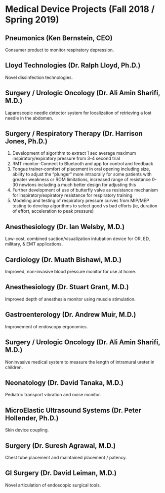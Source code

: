 # Medical Device Projects (Fall 2018 / Spring 2019)

## Pneumonics (Ken Bernstein, CEO)

Consumer product to monitor respiratory depression.

## Lloyd Technologies (Dr. Ralph Lloyd, Ph.D.)

Novel dissinfection technologies.

## Surgery / Urologic Oncology (Dr. Ali Amin Sharifi, M.D.)

Laparoscopic needle detector system for localization of retrieving a lost
needle in the abdomen.

## Surgery / Respiratory Therapy (Dr. Harrison Jones, Ph.D.)

1. Development of algorithm to extract 1 sec average maximum
inspiratory/expiratory pressure from 3-4 second trial
2. RMT monitor-Connect to Bluetooth and app for control and feedback
3. Tongue trainer-comfort of placement in oral opening including size,
ability to adjust the “plunger” more intraorally for some patients with
greater weakness or ROM limitations, increased range of resistance 0-30
newtons including a much better design for adjusting this
4. Further development of use of butterfly valve as resistance mechanism for
inspiratory/expiratory resistance for respiratory training
5. Modeling and testing of respiratory pressure curves from MIP/MEP testing
to develop algorithms to select good vs bad efforts (ie, duration of effort,
acceleration to peak pressure)

## Anesthesiology (Dr. Ian Welsby, M.D.)

Low-cost, combined suction/visualization intubation device for OR, ED,
military, & EMT applications.

## Cardiology (Dr. Muath Bishawi, M.D.)

Improved, non-invasive blood pressure monitor for use at home.

## Anesthesiology (Dr. Stuart Grant, M.D.)

Improved depth of anesthesia monitor using muscle stimulation.

## Gastroenterology (Dr. Andrew Muir, M.D.)

Improvement of endoscopy ergonomics.

## Surgery / Urologic Oncology (Dr. Ali Amin Sharifi, M.D.)

Noninvasive medical system to measure the length of intramural ureter in
children.

## Neonatology (Dr. David Tanaka, M.D.)

Pediatric transport vibration and noise monitor.

## MicroElastic Ultrasound Systems (Dr. Peter Hollender, Ph.D.)

Skin device coupling.

## Surgery (Dr. Suresh Agrawal, M.D.)

Chest tube placement and maintained placement / patency.

## GI Surgery (Dr. David Leiman, M.D.)

Novel articulation of endoscopic surgical tools.
